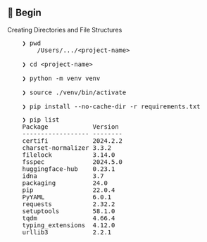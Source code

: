 &nbsp;

&nbsp;

## &#x1F530; Begin

Creating Directories and File Structures
<pre>
    ❯ pwd
        /Users/.../&lt;project-name&gt;

    ❯ cd &lt;project-name&gt;

    ❯ python -m venv venv

    ❯ source ./venv/bin/activate

    ❯ pip install --no-cache-dir -r requirements.txt
</pre>

<pre>
    ❯ pip list
    Package            Version
    ------------------ --------
    certifi            2024.2.2
    charset-normalizer 3.3.2
    filelock           3.14.0
    fsspec             2024.5.0
    huggingface-hub    0.23.1
    idna               3.7
    packaging          24.0
    pip                22.0.4
    PyYAML             6.0.1
    requests           2.32.2
    setuptools         58.1.0
    tqdm               4.66.4
    typing_extensions  4.12.0
    urllib3            2.2.1
</pre>